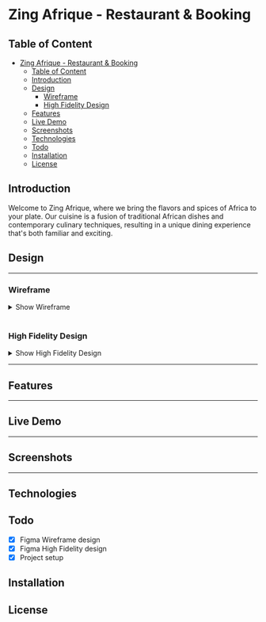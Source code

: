 # Zing Afrique - Restaurant & Booking

## Table of Content

- [Zing Afrique - Restaurant \& Booking](#zing-afrique---restaurant--booking)
  - [Table of Content](#table-of-content)
  - [Introduction](#introduction)
  - [Design](#design)
    - [Wireframe](#wireframe)
    - [High Fidelity Design](#high-fidelity-design)
  - [Features](#features)
  - [Live Demo](#live-demo)
  - [Screenshots](#screenshots)
  - [Technologies](#technologies)
  - [Todo](#todo)
  - [Installation](#installation)
  - [License](#license)

## Introduction
Welcome to Zing Afrique, where we bring the flavors and spices of Africa to your plate. Our cuisine is a fusion of traditional African dishes and contemporary culinary techniques, resulting in a unique dining experience that's both familiar and exciting.

## Design

---

### Wireframe


<details>
<summary>Show Wireframe</summary>

![Group 1](https://github.com/larrymiami/Zing-Afrique/assets/97871935/0ac4aeea-3882-4e16-8e61-e38e45127f7e)

</details>

<br />

### High Fidelity Design

<details>
<summary>Show High Fidelity Design</summary>

![Desktop - 2](https://github.com/azateser/little-lemon-finalProject/assets/97871935/75e473b0-15f3-4073-a64d-fbc8dc3193bf)

</details>

---

## Features

---

## Live Demo

---

## Screenshots

---

## Technologies

## Todo

- [x] Figma Wireframe design <br />
- [x] Figma High Fidelity design <br />
- [x] Project setup <br />

## Installation

## License
